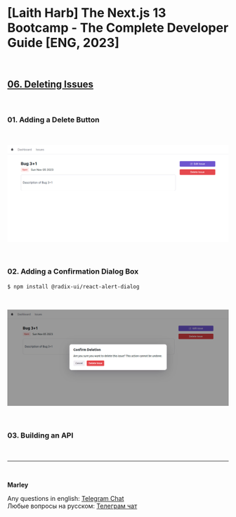# [Laith Harb] The Next.js 13 Bootcamp - The Complete Developer Guide [ENG, 2023]

<br/>

## [06. Deleting Issues](https://github.com/webmakaka/Next.js-Projects-Build-an-Issue-Tracker/pull/5)

<br/>

### 01. Adding a Delete Button

<br/>

![Application](/img/pic-ch06-img01.png?raw=true)

<br/>

### 02. Adding a Confirmation Dialog Box

```
$ npm install @radix-ui/react-alert-dialog
```

<br/>

![Application](/img/pic-ch06-img02.png?raw=true)

<br/>

### 03. Building an API

<br/>

---

<br/>

**Marley**

Any questions in english: <a href="https://jsdev.org/chat/">Telegram Chat</a>  
Любые вопросы на русском: <a href="https://jsdev.ru/chat/">Телеграм чат</a>
